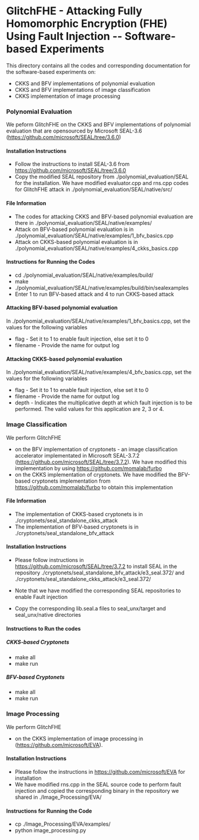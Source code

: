 # __GlitchFHE - Attacking Fully Homomorphic Encryption (FHE) Using Fault Injection -- Software-based Experiments__


This directory contains all the codes and corresponding documentation for the software-based experiments on:
- CKKS and BFV implementations of polynomial evaluation
- CKKS and BFV implementations of image classification
- CKKS implementation of image processing


### __Polynomial Evaluation__

We peform GlitchFHE on the CKKS and BFV implementations of polynomial evaluation that are opensourced by Microsoft SEAL-3.6 (https://github.com/microsoft/SEAL/tree/3.6.0)


#### __Installation Instructions__

- Follow the instructions to install SEAL-3.6 from https://github.com/microsoft/SEAL/tree/3.6.0
- Copy the modified SEAL repository from ./polynomial_evaluation/SEAL for the installation. We have modified evaluator.cpp and rns.cpp codes for GlitchFHE attack in ./polynomial_evaluation/SEAL/native/src/


#### __File Information__

- The codes for attacking CKKS and BFV-based polynomial evaluation are there in ./polynomial_evaluation/SEAL/native/examples/
- Attack on BFV-based polynomial evaluation is in ./polynomial_evaluation/SEAL/native/examples/1_bfv_basics.cpp
- Attack on CKKS-based polynomial evaluation is in ./polynomial_evaluation/SEAL/native/examples/4_ckks_basics.cpp


#### __Instructions for Running the Codes__

- cd ./polynomial_evaluation/SEAL/native/examples/build/
- make
- ./polynomial_evaluation/SEAL/native/examples/build/bin/sealexamples
- Enter 1 to run BFV-based attack and 4 to run CKKS-based attack


#### __Attacking BFV-based polynomial evaluation__

In ./polynomial_evaluation/SEAL/native/examples/1_bfv_basics.cpp, set the values for the following variables

- flag     - Set it to 1 to enable fault injection, else set it to 0
- filename - Provide the name for output log


#### __Attacking CKKS-based polynomial evaluation__

In ./polynomial_evaluation/SEAL/native/examples/4_bfv_basics.cpp, set the values for the following variables


- flag     - Set it to 1 to enable fault injection, else set it to 0
- filename - Provide the name for output log
- depth    - Indicates the multiplicative depth at which fault injection is to be performed. The valid values for this application are 2, 3 or 4.


### __Image Classification__

We perform GlitchFHE 

- on the BFV implementation of cryptonets - an image classification accelerator implementated in Microsoft SEAL-3.7.2 (https://github.com/microsoft/SEAL/tree/3.7.2). We have modified this implementation by using  https://github.com/momalab/furbo
- on the CKKS implementation of cryptonets. We have modified the BFV-based cryptonets implementation from https://github.com/momalab/furbo to obtain this implementation


#### __File Information__

- The implementation of CKKS-based cryptonets is in ./cryptonets/seal_standalone_ckks_attack
- The implementation of BFV-based cryptonets is in ./cryptonets/seal_standalone_bfv_attack


#### __Installation Instructions__

- Please follow instructions in https://github.com/microsoft/SEAL/tree/3.7.2 to install SEAL in the repository ./cryptonets/seal_standalone_bfv_attack/e3_seal.372/ and ./cryptonets/seal_standalone_ckks_attack/e3_seal.372/

- Note that we have modified the corresponding SEAL repositories to enable Fault injection

- Copy the corresponding lib.seal.a files to seal_unx/target and seal_unx/native directories


#### __Instructions to Run the codes__


##### __CKKS-based Cryptonets__

- make all
- make run


##### __BFV-based Cryptonets__

- make all
- make run


### __Image Processing__

We perform GlitchFHE 

- on the CKKS implementation of image processing in (https://github.com/microsoft/EVA). 

#### __Installation Instructions__

- Please follow the instructions in https://github.com/microsoft/EVA for installation
- We have modified rns.cpp in the SEAL source code to perform fault injection and copied the corresponding binary in the repository we shared in ./Image_Processing/EVA/

#### __Instructions for Running the Code__

- cp ./Image_Processing/EVA/examples/
- python image_processing.py 



